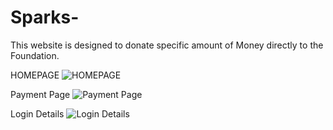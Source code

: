 # Sparks-
This website is designed to donate specific amount of Money directly to the Foundation.

HOMEPAGE
![HOMEPAGE](https://user-images.githubusercontent.com/87165116/129335069-ecd90af4-7d0b-43aa-bd62-338c5c02b9dd.png)


Payment Page
![Payment Page](https://user-images.githubusercontent.com/87165116/129331876-89091532-c7cf-4b25-ba85-93d29502f006.png)

Login Details
![Login Details](https://user-images.githubusercontent.com/87165116/129332118-3f8b5415-781a-4083-95b2-1af2a9c27909.png)
